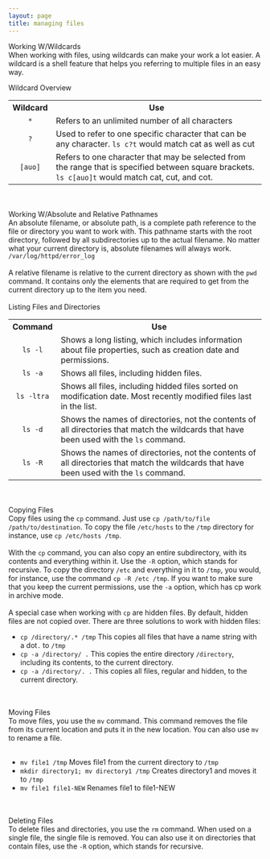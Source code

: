```yaml
---
layout: page
title: managing files
---
```


Working W/Wildcards<br>
When working with files, using wildcards can make your work a lot easier. A wildcard is a shell feature that helps you referring to multiple files in an easy way.<br>


Wildcard Overview<br>
<table>
  <tr>
    <th>Wildcard</th>
    <th>Use</th>
  </tr>
  <tr>
    <td align="center"><code>*</code></td>
    <td>Refers to an unlimited number of all characters</td>
  </tr>
  <tr>
    <td align="center"><code>?</code></td>
    <td>Used to refer to one specific character that can be any character. <code>ls c?t</code> would match cat as well as cut</td>
  </tr>
  <tr>
    <td align="center"><code>[auo]</code></td>
    <td>Refers to one character that may be selected from the range that is specified between square brackets. <code>ls c[auo]t</code> would match cat, cut, and cot.</td>
  </tr>
</table><br>
<br>
Working W/Absolute and Relative Pathnames<br>
An absolute filename, or absolute path, is a complete path reference to the file or directory you want to work with. This pathname starts with the root directory, followed by all subdirectories up to the actual filename. No matter what your current directory is, absolute filenames will always work. <code>/var/log/httpd/error_log</code><br>
<br>
A relative filename is relative to the current directory as shown with the <code>pwd</code> command. It contains only the elements that are required to get from the current directory up to the item you need.<br>
<br>
Listing Files and Directories<br>
<table>
  <tr>
    <th>Command</th>
    <th>Use</th>
  </tr>
  <tr>
    <td align="center"><code>ls -l</code></td>
    <td>Shows a long listing, which includes information about file properties, such as creation date and permissions.</td>
  </tr>
  <tr>
    <td align="center"><code>ls -a</code></td>
    <td>Shows all files, including hidden files.</td>
  </tr>
  <tr>
    <td align="center"><code>ls -ltra</code></td>
    <td>Shows all files, including hidded files sorted on modification date. Most recently modified files last in the list.</td>
  </tr>
  <tr>
    <td align="center"><code>ls -d</code></td>
    <td>Shows the names of directories, not the contents of all directories that match the wildcards that have been used with the <code>ls</code> command.</td>
  </tr>
  <tr>
    <td align="center"><code>ls -R</code></td>
    <td>Shows the names of directories, not the contents of all directories that match the wildcards that have been used with the <code>ls</code> command.</td>
  </tr>
</table><br>
<br>
Copying Files<br>
Copy files using the <code>cp</code> command. Just use <code>cp /path/to/file /path/to/destination</code>. To copy the file <code>/etc/hosts</code> to the <code>/tmp</code> directory for instance, use <code>cp /etc/hosts /tmp</code>.<br>
<br>
With the <code>cp</code> command, you can also copy an entire subdirectory, with its contents and everything within it. Use the <code>-R</code> option, which stands for recursive. To copy the directory <code>/etc</code> and everything in it to <code>/tmp</code>, you would, for instance, use the command <code>cp -R /etc /tmp</code>. If you want to make sure that you keep the current permissions, use the <code>-a</code> option, which has cp work in archive mode.<br>
<br>
A special case when working with <code>cp</code> are hidden files. By default, hidden files are not copied over. There are three solutions to work with hidden files:
<ul>
<li><code>cp /directory/.* /tmp</code> This copies all files that have a name string with a dot<code>.</code> to <code>/tmp</code></li>
<li><code>cp -a /directory/ .</code> This copies the entire directory <code>/directory</code>, including its contents, to the current directory.</li>
<li><code>cp -a /directory/. .</code> This copies all files, regular and hidden, to the current directory.</li>
</ul><br>
<br>
Moving Files<br>
To move files, you use the <code>mv</code> command. This command removes the file from its current location and puts it in the new location. You can also use <code>mv</code> to rename a file.<br>
<br>
<ul>
<li><code>mv file1 /tmp</code> Moves file1 from the current directory to <code>/tmp</code></li>
<li><code>mkdir directory1; mv directory1 /tmp</code> Creates directory1 and moves it to <code>/tmp</code></li>
<li><code>mv file1 file1-NEW</code> Renames file1 to file1-NEW</li>
</ul><br>
<br>
Deleting Files<br>
To delete files and directories, you use the <code>rm</code> command. When used on a single file, the single file is removed. You can also use it on directories that contain files, use the <code>-R</code> option, which stands for recursive.